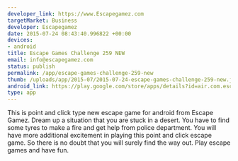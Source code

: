 ```yaml
--- 
developer_link: https://www.Escapegamez.com
targetMarket: Business
developer: Escapegamez
date: 2015-07-24 08:43:40.996822 +00:00
devices: 
- android
title: Escape Games Challenge 259 NEW
email: info@escapegamez.com
status: publish
permalink: /app/escape-games-challenge-259-new
thumb: /uploads/app/2015-07/2015-07-24-escape-games-challenge-259-new.jpg
android_link: https://play.google.com/store/apps/details?id=air.com.escapegamez.EscapeGamesChallenge259
type: app
---
```


This is point and click type new escape game for android from Escape Gamez. Dream up a situation that you are stuck in a desert. You have to find some tyres to make a fire and get help from police department. You will have more additional excitement in playing this point and click escape game. So there is no doubt that you will surely find the way out. Play escape games and have fun.
